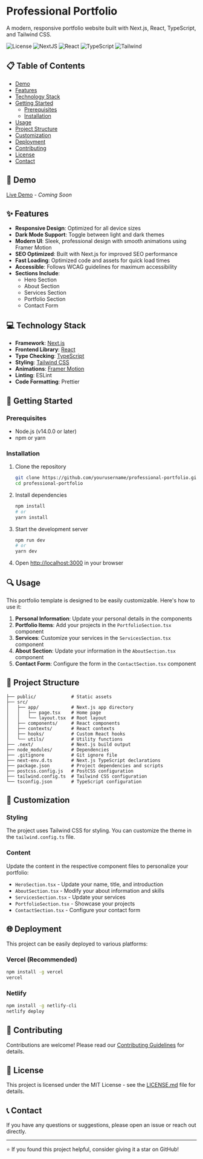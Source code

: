 # Professional Portfolio

A modern, responsive portfolio website built with Next.js, React, TypeScript, and Tailwind CSS.

![License](https://img.shields.io/badge/license-MIT-blue.svg)
![NextJS](https://img.shields.io/badge/Next.js-13.5-black)
![React](https://img.shields.io/badge/React-18.2-blue)
![TypeScript](https://img.shields.io/badge/TypeScript-5.2-blue)
![Tailwind](https://img.shields.io/badge/Tailwind-3.3-blue)

## 📋 Table of Contents

- [Demo](#-demo)
- [Features](#-features)
- [Technology Stack](#-technology-stack)
- [Getting Started](#-getting-started)
  - [Prerequisites](#prerequisites)
  - [Installation](#installation)
- [Usage](#-usage)
- [Project Structure](#-project-structure)
- [Customization](#-customization)
- [Deployment](#-deployment)
- [Contributing](#-contributing)
- [License](#-license)
- [Contact](#-contact)

## 🚀 Demo

[Live Demo](#) - *Coming Soon*

## ✨ Features

- **Responsive Design**: Optimized for all device sizes
- **Dark Mode Support**: Toggle between light and dark themes
- **Modern UI**: Sleek, professional design with smooth animations using Framer Motion
- **SEO Optimized**: Built with Next.js for improved SEO performance
- **Fast Loading**: Optimized code and assets for quick load times
- **Accessible**: Follows WCAG guidelines for maximum accessibility
- **Sections Include**:
  - Hero Section
  - About Section
  - Services Section
  - Portfolio Section
  - Contact Form

## 💻 Technology Stack

- **Framework**: [Next.js](https://nextjs.org/)
- **Frontend Library**: [React](https://reactjs.org/)
- **Type Checking**: [TypeScript](https://www.typescriptlang.org/)
- **Styling**: [Tailwind CSS](https://tailwindcss.com/)
- **Animations**: [Framer Motion](https://www.framer.com/motion/)
- **Linting**: ESLint
- **Code Formatting**: Prettier

## 🏁 Getting Started

### Prerequisites

- Node.js (v14.0.0 or later)
- npm or yarn

### Installation

1. Clone the repository
   ```bash
   git clone https://github.com/yourusername/professional-portfolio.git
   cd professional-portfolio
   ```

2. Install dependencies
   ```bash
   npm install
   # or
   yarn install
   ```

3. Start the development server
   ```bash
   npm run dev
   # or
   yarn dev
   ```

4. Open [http://localhost:3000](http://localhost:3000) in your browser

## 🔍 Usage

This portfolio template is designed to be easily customizable. Here's how to use it:

1. **Personal Information**: Update your personal details in the components
2. **Portfolio Items**: Add your projects in the `PortfolioSection.tsx` component
3. **Services**: Customize your services in the `ServicesSection.tsx` component
4. **About Section**: Update your information in the `AboutSection.tsx` component
5. **Contact Form**: Configure the form in the `ContactSection.tsx` component

## 📁 Project Structure

```
├── public/             # Static assets
├── src/
│   ├── app/            # Next.js app directory
│   │   ├── page.tsx    # Home page
│   │   └── layout.tsx  # Root layout
│   ├── components/     # React components
│   ├── contexts/       # React contexts
│   ├── hooks/          # Custom React hooks
│   └── utils/          # Utility functions
├── .next/              # Next.js build output
├── node_modules/       # Dependencies
├── .gitignore          # Git ignore file
├── next-env.d.ts       # Next.js TypeScript declarations
├── package.json        # Project dependencies and scripts
├── postcss.config.js   # PostCSS configuration
├── tailwind.config.ts  # Tailwind CSS configuration
└── tsconfig.json       # TypeScript configuration
```

## 🎨 Customization

### Styling

The project uses Tailwind CSS for styling. You can customize the theme in the `tailwind.config.ts` file.

### Content

Update the content in the respective component files to personalize your portfolio:

- `HeroSection.tsx` - Update your name, title, and introduction
- `AboutSection.tsx` - Modify your about information and skills
- `ServicesSection.tsx` - Update your services
- `PortfolioSection.tsx` - Showcase your projects
- `ContactSection.tsx` - Configure your contact form

## 🌐 Deployment

This project can be easily deployed to various platforms:

### Vercel (Recommended)

```bash
npm install -g vercel
vercel
```

### Netlify

```bash
npm install -g netlify-cli
netlify deploy
```

## 👥 Contributing

Contributions are welcome! Please read our [Contributing Guidelines](CONTRIBUTING.md) for details.

## 📄 License

This project is licensed under the MIT License - see the [LICENSE.md](LICENSE.md) file for details.

## 📞 Contact

If you have any questions or suggestions, please open an issue or reach out directly.

---

⭐️ If you found this project helpful, consider giving it a star on GitHub! 